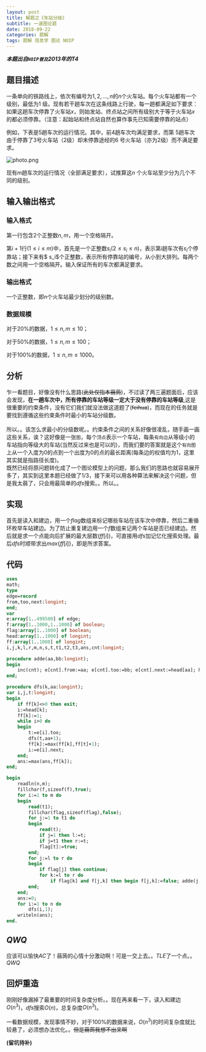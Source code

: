 ```yaml
---
layout: post
title: 解题之《车站分级》
subtitle: 一道图论题
date: 2018-09-22
categories: 题解
tags: 题解 信息学 图论 NOIP
---
```


___本题出自`NOIP普及`2013年的T4___

## 题目描述

  一条单向的铁路线上，依次有编号为$1,2,…,n$的$n$个火车站。每个火车站都有一个级别，最低为$1$ 级。现有若干趟车次在这条线路上行驶，每一趟都满足如下要求：如果这趟车次停靠了火车站$x$，则始发站、终点站之间所有级别大于等于火车站$x$ 的都必须停靠。（注意：起始站和终点站自然也算作事先已知需要停靠的站点）

  例如，下表是$5$趟车次的运行情况。其中，前$4$趟车次均满足要求，而第 $5$趟车次由于停靠了$3$号火车站（$2$级）却未停靠途经的$6$ 号火车站（亦为$2$级）而不满足要求。

![photo.png](https://i.loli.net/2018/09/22/5ba654d617d21.png)

  现有$m$趟车次的运行情况（全部满足要求），试推算这$n$ 个火车站至少分为几个不同的级别。
  
## 输入输出格式

### 输入格式

  第一行包含$2$个正整数$n,m$，用一个空格隔开。
  
  第$i+1$行$(1≤i≤m)$中，首先是一个正整数$s_i(2 ≤ s_i ≤ n)$，表示第$i$趟车次有$s_i$个停靠站；接下来有$ s_i$个正整数，表示所有停靠站的编号，从小到大排列。每两个数之间用一个空格隔开。输入保证所有的车次都满足要求。
  
### 输出格式

  一个正整数，即$n$个火车站最少划分的级别数。

### 数据规模

  对于$20\%$的数据，$1≤n,m≤10$；

  对于$50\%$的数据，$1≤n,m≤100$；

  对于$100\%$的数据，$1≤n,m≤1000$。

## 分析

  乍一看题目，好像没有什么思路(~~此处仅指本蒻蒟~~)，不过读了两三遍题面后，应该会发现，__在一趟车次中，所有停靠的车站等级一定大于没有停靠的车站等级__,这是很重要的约束条件，没有它们我们就没法做这道题了(~~feihua~~)，而现在的任务就是要找到遵循这些约束条件时最小的车站分级数。
  <br><br>
  所以。。该怎么求最小的分级数呢。。约束条件之间的关系好像很凌乱，随手画一画这些关系，诶？这好像是一张`图`，每个`顶点`表示一个车站，每条`有向边`从等级小的车站指向等级大的车站(当然反过来也是可以的)，而我们要的答案就是这个`有向图`上从一个入度为$0$的点到一个出度为$0$的点的最长距离(每条边的权值均为1，这里其实就是指路径长度)。
  <br>
  既然已经将原问题转化成了一个图论模型上的问题，那么我们的思路也就容易展开多了，其实到这里本题已经做了$1/3$，接下来可以用各种算法来解决这个问题，但是我太蒻了，只会用最简单的$dfs$搜索。。所以。。
  
## 实现

  首先是读入和建边，用一个$flag$数组来标记哪些车站在该车次中停靠，然后二重循环枚举车站建边。为了防止重复建边用一个$f$数组来记两个车站是否已经建边。然后就是求一个点能向后扩展的最大层数$(ff[i])$，可直接用$dfs$加记忆化搜索处理。最后$dfs$时顺带求出$max\{ff[i]\}$，即是所求答案。
  
## 代码

```pascal
uses
math;
type
edge=record
from,too,next:longint;
end;
var
e:array[1..499500] of edge;
f:array[1..1000,1..1000] of boolean;
flag:array[1..1000] of boolean;
head:array[1..1000] of longint;
ff:array[1..1000] of longint;
i,j,k,l,r,m,n,s,t,t1,t2,t3,ans,cnt:longint;

procedure adde(aa,bb:longint);
begin
    inc(cnt); e[cnt].from:=aa; e[cnt].too:=bb; e[cnt].next:=head[aa]; head[aa]:=cnt;
end;

procedure dfs(k,aa:longint);
var i,j,t:longint;
begin
    if ff[k]<>0 then exit;
    i:=head[k];
    ff[k]:=1;
    while i>0 do
    begin
        t:=e[i].too;
        dfs(t,aa+1);
        ff[k]:=max(ff[k],ff[t]+1);
        i:=e[i].next;
    end;
    ans:=max(ans,ff[k]);
end;

begin
    readln(n,m);
    fillchar(f,sizeof(f),true);
    for i:=1 to m do
    begin
        read(t1);
        fillchar(flag,sizeof(flag),false);
        for j:=1 to t1 do
        begin
            read(t);
            if j=1 then l:=t;
            if j=t1 then r:=t;
            flag[t]:=true;
        end;
        for j:=l to r do
        begin
            if flag[j] then continue;
            for k:=l to r do
                if flag[k] and f[j,k] then begin f[j,k]:=false; adde(j,k); end;
        end;
    end;
    ans:=0;
    for i:=1 to n do
        dfs(i,1);
    writeln(ans);
end.
```

## $QWQ$

  应该可以愉快$AC$了！蒻蒟的心情十分激动啊！可是一交上去。。$TLE$了一个点。。$QWQ$
  
## 回炉重造

  刚刚好像漏掉了最重要的时间复杂度分析。。现在再来看一下，读入和建边$O(n^3)$，$dfs$搜索$O(n)$，总复杂度$O(n^3)$。
  <br><br>
  一看数据规模，发现事情不妙，对于$100\%$的数据来说，$O(n^3)$的时间复杂度就比较悬了，必须想办法优化。。~~但是蒻蒟我想不出来啊~~
  
  
__(留坑待补)__
